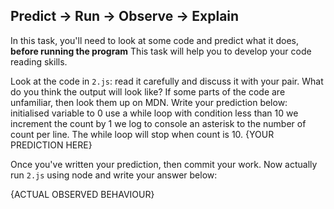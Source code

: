 ## Predict -> Run -> Observe -> Explain

In this task, you'll need to look at some code and predict what it does, **before running the program**
This task will help you to develop your code reading skills.

Look at the code in `2.js`: read it carefully and discuss it with your pair.
What do you think the output will look like?
If some parts of the code are unfamiliar, then look them up on MDN.
Write your prediction below:
initialised variable to 0
use a while loop
with condition less than 10
we increment the count by 1
we log to console an asterisk
to the number of count per line.
The while loop will stop when
count is 10.
{YOUR PREDICTION HERE}

Once you've written your prediction, then commit your work. Now actually run `2.js` using node and write your answer below:

{ACTUAL OBSERVED BEHAVIOUR}
